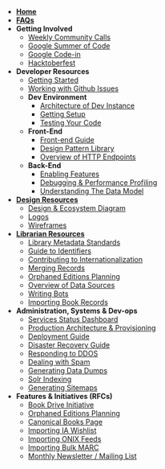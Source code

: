 * **[Home](Home)**
* **[FAQs](Beginner's-FAQ)**
* **Getting Involved**
	* [Weekly Community Calls](Open-Library-Community-Call-Minutes)
	* [Google Summer of Code](Google-Summer-of-Code)
	* [Google Code-in](https://github.com/internetarchive/openlibrary/milestone/17)
	* [Hacktoberfest](Hacktoberfest)
* **Developer Resources**
	* [Getting Started](https://github.com/internetarchive/openlibrary/blob/master/CONTRIBUTING.md)
	* [Working with Github Issues](https://github.com/internetarchive/openlibrary/wiki/Interacting-with-GitHub-Issues)
	* **Dev Environment**
		* [Architecture of Dev Instance](Architecture)
		* [Getting Setup](Getting-Started)
		* [Testing Your Code](Testing)
	* **Front-End**
		* [Front-end Guide](Frontend-Guide)
		* [Design Pattern Library](Design-Pattern-Library)
		* [Overview of HTTP Endpoints](Endpoints)
	* **Back-End**
		* [Enabling Features](Feature-Flagging)
		* [Debugging & Performance Profiling](Debugging-and-Performance-Profiling)
		* [Understanding The Data Model](https://github.com/internetarchive/openlibrary/wiki/Understanding-The-Data-Model)
* **[Design Resources](Design)**
	* [Design & Ecosystem Diagram](https://docs.google.com/document/d/1RUsUnIJM78gTr5ycewUJNwYHERBQdg_Tv-X-OZpwtRY)
	* [Logos](https://drive.google.com/file/d/1GlUpiaobyL6dbxu8Ok_i_R87aalpzH_z/view)
	* [Wireframes](Design)
* **[Librarian Resources](Librarians-Guide-of-Procedures)** 
	* [Library Metadata Standards](Library-Metadata-Standards)
	* [Guide to Identifiers](Guide-to-Identifiers)
	* [Contributing to Internationalization](https://github.com/internetarchive/openlibrary/tree/master/openlibrary/i18n)
	* [Merging Records](Merging-Records)
	* [Orphaned Editions Planning](Orphaned-Editions-Planning)
	* [Overview of Data Sources](Data-Source-Overview)
	* [Writing Bots](Writing-Bots)
	* [Importing Book Records](Data-Importing)
* **Administration, Systems & Dev-ops**
	* [Services Status Dashboard](https://status.archivelab.org)
	* [Production Architecture & Provisioning](Production-Service-Architecture)
	* [Deployment Guide](Deployment-Guide)
	* [Disaster Recovery Guide](Disaster-Recovery)
	* [Responding to DDOS](https://git.archive.org/mek/detect-abuse)
	* [Dealing with Spam](Anti-Spam-Tools)
	* [Generating Data Dumps](Generating-Data-Dumps)
	* [Solr Indexing](SOLR-Indexing)
	* [Generating Sitemaps](Sitemap-Generation)
* **Features & Initiatives (RFCs)**
	* [Book Drive Initiative](Book-Drive)
	* [Orphaned Editions Planning](Orphaned-Editions-Planning)
	* [Canonical Books Page](Canonical-Books-Page)
	* [Importing IA Wishlist](Importing-IA-Wishlist)
	* [Importing ONIX Feeds](Processing-ONIX-Feeds)
	* [Importing Bulk MARC](Data-Importing#Bulk-MARC-Import)
	* [Monthly Newsletter / Mailing List](Mailing-List)
